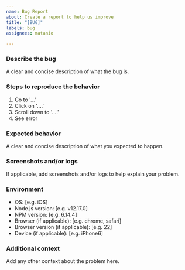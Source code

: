 ```yaml
---
name: Bug Report
about: Create a report to help us improve
title: "[BUG]"
labels: bug
assignees: matanio

---
```


### Describe the bug

A clear and concise description of what the bug is.

### Steps to reproduce the behavior

1. Go to '...'
2. Click on '....'
3. Scroll down to '....'
4. See error

### Expected behavior

A clear and concise description of what you expected to happen.

### Screenshots and/or logs

If applicable, add screenshots and/or logs to help explain your problem.

### Environment

 - OS: [e.g. iOS]
 - Node.js version: [e.g. v12.17.0]
 - NPM version: [e.g. 6.14.4]
 - Browser (if applicable): [e.g. chrome, safari]
 - Browser version (if applicable): [e.g. 22]
 - Device (if applicable): [e.g. iPhone6]

### Additional context

Add any other context about the problem here.
